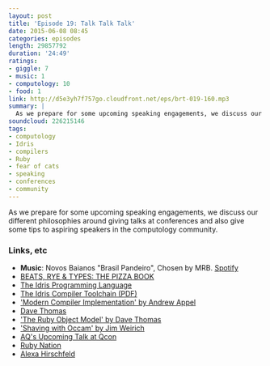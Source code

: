 ```yaml
---
layout: post
title: 'Episode 19: Talk Talk Talk'
date: 2015-06-08 08:45
categories: episodes
length: 29857792
duration: '24:49'
ratings:
- giggle: 7
- music: 1
- computology: 10
- food: 1
link: http://d5e3yh7f757go.cloudfront.net/eps/brt-019-160.mp3
summary: |
  As we prepare for some upcoming speaking engagements, we discuss our different philosophies around giving talks at conferences and also give some tips to aspiring speakers in the computology community.
soundcloud: 226215146
tags:
- computology
- Idris
- compilers
- Ruby
- fear of cats
- speaking
- conferences
- community
---
```

As we prepare for some upcoming speaking engagements, we discuss our different philosophies around giving talks at conferences and also give some tips to aspiring speakers in the computology community.

<!-- more -->

### Links, etc

* <strong>Music</strong>: Novos Baianos "Brasil Pandeiro", Chosen by MRB. [Spotify](https://open.spotify.com/track/2Er0f1mhO0g1rov9Cdi5Wk)
* [BEATS, RYE & TYPES: THE PIZZA BOOK](http://beatsryetypes.com/pizza)
* [The Idris Programming Language](http://www.idris-lang.org/)
* [The Idris Compiler Toolchain (PDF)](http://eb.host.cs.st-andrews.ac.uk/drafts/compile-idris.pdf)
* ['Modern Compiler Implementation' by Andrew Appel](https://www.cs.princeton.edu/~appel/modern/)
* [Dave Thomas](http://pragdave.me/)
* ['The Ruby Object Model' by Dave Thomas](https://www.youtube.com/watch?v=X2sgQ38UDVY)
* ['Shaving with Occam' by Jim Weirich](https://www.youtube.com/watch?v=At0Os4SEhmM)
* [AQ's Upcoming Talk at Qcon](https://qconnewyork.com/ny2015/presentation/good-bad-and-ugly-growth)
* [Ruby Nation](http://www.rubynation.org/)
* [Alexa Hirschfeld](https://twitter.com/alexahirschfeld)
